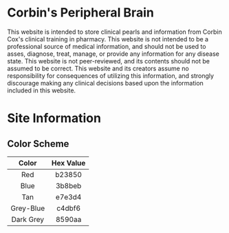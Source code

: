 # Corbin's Peripheral Brain
This website is intended to store clinical pearls and information from Corbin Cox's clinical training in pharmacy. This website is not intended to be a professional source of medical information, and should not be used to asses, diagnose, treat, manage, or provide any information for any disease state. This website is not peer-reviewed, and its contents should not be assumed to be correct. This website and its creators assume no responsibility for consequences of utilizing this information, and strongly discourage making any clinical decisions based upon the information included in this website.

# Site Information
## Color Scheme

|Color|Hex Value|
|:---:|:---:|
|Red|b23850|
|Blue|3b8beb|
|Tan|e7e3d4|
|Grey-Blue|c4dbf6|
|Dark Grey|8590aa|
